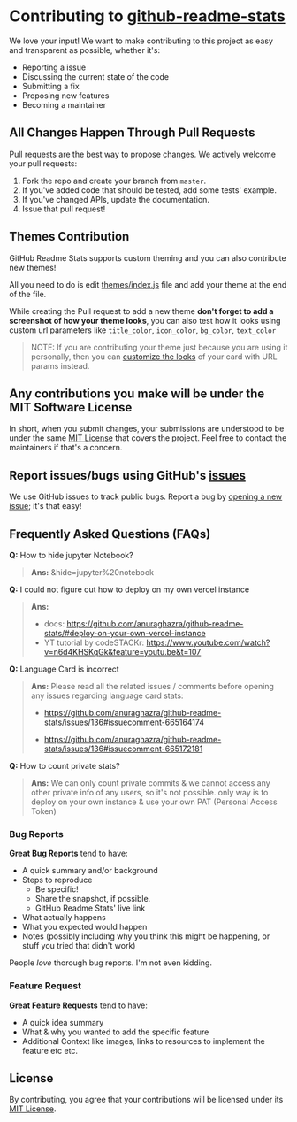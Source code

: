 # Contributing to [github-readme-stats](https://github.com/domai-tb/github-readme-stats)

We love your input! We want to make contributing to this project as easy and transparent as possible, whether it's:

- Reporting a issue
- Discussing the current state of the code
- Submitting a fix
- Proposing new features
- Becoming a maintainer

## All Changes Happen Through Pull Requests

Pull requests are the best way to propose changes. We actively welcome your pull requests:

1. Fork the repo and create your branch from `master`.
2. If you've added code that should be tested, add some tests' example.
3. If you've changed APIs, update the documentation.
4. Issue that pull request!

## Themes Contribution

GitHub Readme Stats supports custom theming and you can also contribute new themes!

All you need to do is edit [themes/index.js](./themes/index.js) file and add your theme at the end of the file.

While creating the Pull request to add a new theme **don't forget to add a screenshot of how your theme looks**, you can also test how it looks using custom url parameters like `title_color`, `icon_color`, `bg_color`, `text_color`

> NOTE: If you are contributing your theme just because you are using it personally, then you can [customize the looks](./readme.md#customization) of your card with URL params instead.

## Any contributions you make will be under the MIT Software License

In short, when you submit changes, your submissions are understood to be under the same [MIT License](http://choosealicense.com/licenses/mit/) that covers the project. Feel free to contact the maintainers if that's a concern.

## Report issues/bugs using GitHub's [issues](https://github.com/domai-tb/github-readme-stats/issues)

We use GitHub issues to track public bugs. Report a bug by [opening a new issue](https://github.com/domai-tb/github-readme-stats/issues/new/choose); it's that easy!

## Frequently Asked Questions (FAQs)

**Q:** How to hide jupyter Notebook?

> **Ans:** &hide=jupyter%20notebook

**Q:** I could not figure out how to deploy on my own vercel instance

> **Ans:**
>
> - docs: https://github.com/anuraghazra/github-readme-stats/#deploy-on-your-own-vercel-instance
> - YT tutorial by codeSTACKr: https://www.youtube.com/watch?v=n6d4KHSKqGk&feature=youtu.be&t=107

**Q:** Language Card is incorrect

> **Ans:** Please read all the related issues / comments before opening any issues regarding language card stats:
>
> - https://github.com/anuraghazra/github-readme-stats/issues/136#issuecomment-665164174
>
> - https://github.com/anuraghazra/github-readme-stats/issues/136#issuecomment-665172181

**Q:** How to count private stats?

> **Ans:** We can only count private commits & we cannot access any other private info of any users, so it's not possible. only way is to deploy on your own instance & use your own PAT (Personal Access Token)

### Bug Reports

**Great Bug Reports** tend to have:

- A quick summary and/or background
- Steps to reproduce
  - Be specific!
  - Share the snapshot, if possible.
  - GitHub Readme Stats' live link
- What actually happens
- What you expected would happen
- Notes (possibly including why you think this might be happening, or stuff you tried that didn't work)

People _love_ thorough bug reports. I'm not even kidding.

### Feature Request

**Great Feature Requests** tend to have:

- A quick idea summary
- What & why you wanted to add the specific feature
- Additional Context like images, links to resources to implement the feature etc etc.

## License

By contributing, you agree that your contributions will be licensed under its [MIT License](./LICENSE).
